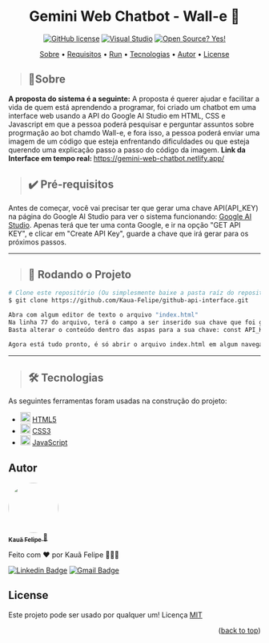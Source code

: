 <a id="readme-top"></a>

<h1 align="center"> 
 Gemini Web Chatbot - Wall-e 🚀
</h1>

<div align="center">

[![GitHub license](https://img.shields.io/github/license/Naereen/StrapDown.js.svg)](https://github.com/Naereen/StrapDown.js/blob/master/LICENSE)
[![Visual Studio](https://badgen.net/badge/icon/visualstudio?icon=visualstudio&label)](https://code.visualstudio.com/)
[![Open Source? Yes!](https://badgen.net/badge/Open%20Source%20%3F/Yes%21/blue?icon=github)](https://github.com/Kaua-Felipe/github-api-interface)

</div>

<p align="center">
  <a href="#sobre">Sobre</a> • 
  <a href="#pre-requisitos">Requisitos</a> • 
  <a href="#run">Run</a> • 
  <a href="#tecnologias">Tecnologias</a> • 
  <a href="#autor">Autor</a> • 
  <a href="#license">License</a>
</p>

> <h2 id="sobre">📑Sobre</h2>

<strong>A proposta do sistema é a seguinte:</strong> A proposta é querer ajudar e facilitar a vida de quem está aprendendo a programar, foi criado um chatbot em uma interface web usando a API do Google AI Studio em HTML, CSS e Javascript em que a pessoa poderá pesquisar e perguntar assuntos sobre progrmação ao bot chamdo Wall-e, e fora isso, a pessoa poderá enviar uma imagem de um código que esteja enfrentando dificuldades ou que esteja querendo uma explicação passo a passo do código da imagem.
<strong>Link da Interface em tempo real: </strong><a href="[https://interface-api-github.netlify.app/](https://gemini-web-chatbot.netlify.app/)">https://gemini-web-chatbot.netlify.app/</a>

> <h2 id="pre-requisitos">✔️ Pré-requisitos</h2>

Antes de começar, você vai precisar ter que gerar uma chave API(API_KEY) na página do Google AI Studio para ver o sistema funcionando: [Google AI Studio](https://aistudio.google.com/app/prompts/new_chat/?utm_source=website&utm_medium=referral&utm_campaign=Alura&utm_content=). Apenas terá que ter uma conta Google, e ir na opção "GET API KEY", e clicar em "Create API Key", guarde a chave que irá gerar para os próximos passos.

---

> <h2 id="run">🎲 Rodando o Projeto</h2>

```bash
# Clone este repositório (Ou simplesmente baixe a pasta raíz do repositório)
$ git clone https://github.com/Kaua-Felipe/github-api-interface.git

Abra com algum editor de texto o arquivo "index.html"
Na linha 77 do arquivo, terá o campo a ser inserido sua chave que foi gerada no Google API Studio
Basta alterar o conteúdo dentro das aspas para a sua chave: const API_KEY = "COLOQUE SUA CHAVE AQUI"

Agora está tudo pronto, é só abrir o arquivo index.html em algum navegador, que já vai estar funcionando!
```

---

> <h2 id="tecnologias">🛠 Tecnologias</h2>

As seguintes ferramentas foram usadas na construção do projeto:

- <img style="width: '20px'; height: 20px" src="https://cdn-icons-png.flaticon.com/512/174/174854.png" /> [HTML5](https://www.w3schools.com/html/)
- <img style="width: '20px'; height: 20px" src="https://cdn-icons-png.flaticon.com/512/732/732190.png" /> [CSS3](https://www.w3schools.com/Css/)
- <img style="width: '20px'; height: 20px" src="https://cdn-icons-png.flaticon.com/512/5968/5968292.png" /> [JavaScript](https://www.javascript.com/)

## Autor

<a href="https://github.com/Kaua-Felipe">
 <img style="border-radius: 50%;" src="https://avatars.githubusercontent.com/u/77859729?v=4" width="100px;" alt=""/>
 <br />
 <sub>
   <b>Kauã Felipe</b>
 </sub>
</a> 
<a href="https://github.com/Kaua-Felipe" title="User Kauã Github">🚀</a>


Feito com ❤️ por Kauã Felipe 🚀🚀🚀

[![Linkedin Badge](https://img.shields.io/badge/-Kaua-Felipe?style=flat-square&logo=Linkedin&logoColor=white&link=https://www.linkedin.com/in/kau%C3%A3-f-a349571b9/)](https://www.linkedin.com/in/kau%C3%A3-f-a349571b9/) 
[![Gmail Badge](https://img.shields.io/badge/-kauafelipeoficial191@gmail.com-c14438?style=flat-square&logo=Gmail&logoColor=white&link=mailto:kauafelipeoficial191@gmail.com)](mailto:kauafelipeoficial191@gmail.com)

## License
Este projeto pode ser usado por qualquer um! Licença <a href="https://github.com/Naereen/StrapDown.js/blob/master/LICENSE">MIT</a>

<p align="right">(<a href="#readme-top">back to top</a>)</p>
